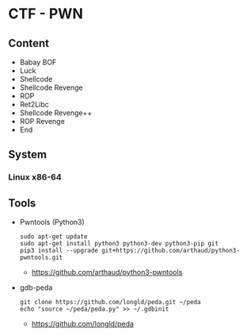 # CTF - PWN

<h2>Content</h2>

* Babay BOF
* Luck
* Shellcode
* Shellcode Revenge
* ROP
* Ret2Libc
* Shellcode Revenge++
* ROP Revenge
* End

<h2>System</h2>
<h3>Linux x86-64</h3>

<h2>Tools</h2>

  * Pwntools (Python3)
  
        sudo apt-get update
        sudo apt-get install python3 python3-dev python3-pip git
        pip3 install --upgrade git+https://github.com/arthaud/python3-pwntools.git
    * https://github.com/arthaud/python3-pwntools

  * gdb-peda
  
        git clone https://github.com/longld/peda.git ~/peda
        echo "source ~/peda/peda.py" >> ~/.gdbinit
      * https://github.com/longld/peda
